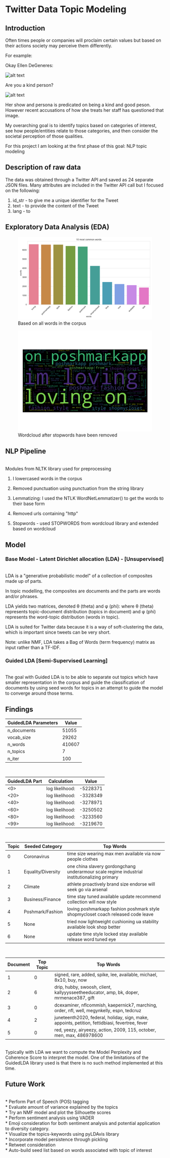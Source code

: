 # Twitter Data Topic Modeling

## Introduction
Often times people or companies will proclaim certain values but based on their actions society may perceive them differently.

For example:

Okay Ellen DeGeneres: 

![alt text](https://media.giphy.com/media/7PfwoiCwBp6Ra/giphy.gif)

Are you a kind person?

![alt text](https://media.giphy.com/media/bbwdUGbNSNTlTiccWD/giphy.gif)

Her show and persona is predicated on being a kind and good peson. However recent accusations of how she treats her staff has questioned that image.

My overarching goal is to identify topics based on categories of interest, see how people/entities relate to those categories, and then consider the societal perception of those qualities.

For this project I am looking at the first phase of this goal: NLP topic modeling

## Description of raw data
The data was obtained through a Twitter API and saved as 24 separate JSON files.
Many attributes are included in the Twitter API call but I focused on the following:
1. id_str - to give me a unique identifier for the Tweet
2. text - to provide the content of the Tweet
3. lang - to 

## Exploratory Data Analysis (EDA)

<figure>
<img src="https://raw.githubusercontent.com/jeffbauerle/NLP_Twitter/master/images/common_words.png?token=AH6VOJUWDRKZH3CYVYI2ARK7JEMO2">
<figcaption>Based on all words in the corpus</figcaption>
</figure>

<figure>
<img src="https://raw.githubusercontent.com/jeffbauerle/NLP_Twitter/master/images/wordcloud.png?token=AH6VOJX5GNOBJLSSEZK4E2K7JEMRW">
<figcaption>Wordcloud after stopwords have been removed</figcaption>
</figure>

## NLP Pipeline 
<br>
Modules from NLTK library used for preprocessing

1. I lowercased words in the corpus

2. Removed punctuation using punctuation from the string library

3. Lemmatizing: I used the NTLK WordNetLemmatizer() to get the words to their base form

4. Removed urls containing "http"

5. Stopwords - used STOPWORDS from wordcloud library and extended based on wordcloud


## Model
### Base Model - Latent Dirichlet allocation (LDA) - [Unsupervised] 
<br>
LDA is a "generative probabilistic model" of a collection of composites made up of parts. 

In topic modelling, the composites are documents and the parts are words and/or phrases.

LDA yields two matrices, denoted θ (theta) and φ (phi): where θ (theta) represents topic-document distribution (topics in document) and φ (phi) represents the word-topic distribution (words in topic).

LDA is suited for Twitter data because it is a way of soft-clustering the data, which is important since tweets can be very short.

Note: unlike NMF, LDA takes a Bag of Words (term frequency) matrix as input rather than a TF-IDF.
<br>

### Guided LDA [Semi-Supervised Learning]
<br>
The goal with Guided LDA is to be able to separate out topics which have smaller representation in the corpus and guide the classification of documents by using seed words for topics in an attempt to guide the model to converge around those terms.



## Findings


| GuidedLDA Parameters  | Value   | 
|---|---|
| n_documents  | 51055  |  
|  vocab_size | 29262  | 
|  n_words | 410607  |  
|  n_topics | 7 |  
|  n_iter | 100 | 

<br>

| GuidedLDA Part  | Calculation  | Value |
|---|---|---|
| <0>  | log likelihood:  | -5228371  |
| <20> | log likelihood: | -3328349 |
| <40> | log likelihood: | -3278971 |
| <60> | log likelihood: | -3250502 |
| <80> | log likelihood: | -3233560 |
| <99> | log likelihood: | -3219670 |

<br>

| Topic  | Seeded Category  | Top Words |
|---|---|---|
| 0 | Coronavirus  | time size wearing max men available via now people clothes  |
| 1 | Equality/Diversity | one china slavery gordongchang underarmour scale regime industrial institutionalizing primary |
| 2 | Climate | athlete proactively brand size endorse will seek go via arsenal |
| 3 | Business/Finance | time stay tuned available update recommend collection will now style |
| 4 | Poshmark/Fashion | loving poshmarkapp fashion poshmark style shopmycloset coach released code leave |
| 5 | None | tried now lightweight cushioning ua stability available look shop better |
| 6 | None | update time style locked stay available release word tuned eye |

<br>

| Document  | Top Topic  | Top Words |
|---|---|---|
| 1  | 0 | signed, rare, added, spike, lee, available, michael, 8x10, buy, now  |
| 2 | 6 | drip, hubby, swoosh, client, kallyyysseetheeducator, amp, bk, doper, mrmenace387, gift |
| 3 | 0 | dcexaminer, nflcommish, kaepernick7, marching, order, nfl, well, megynkelly, espn, tedcruz |
| 4 | 2 | juneteenth2020, federal, holiday, sign, make, appoints, petition, fettidbiasi, fevertree, fever |
| 5 | 0 | red, yeezy, airyeezy, action, 2009, 115, october, men, max, 486978600 |

<br>
Typically with LDA we want to compute the Model Perplexity and Coherence Score to interpret the model. One of the limitations of the GuidedLDA library used is that there is no such method implemented at this time.
<br>

## Future Work
<br>
* Perform Part of Speech (POS) tagging
<br>
* Evaluate amount of variance explained by the topics
<br>
* Try an NMF model and plot the Silhouette scores
<br>
* Perform sentiment analysis using VADER
<br>
* Emoji consideration for both sentiment analysis and potential application to diversity category.
<br>
* Visualize the topics-keywords using pyLDAvis library
<br>
* Incorporate model persistence through pickling
<br>
* Retweet consideration
<br>
* Auto-build seed list based on words associated with topic of interest







